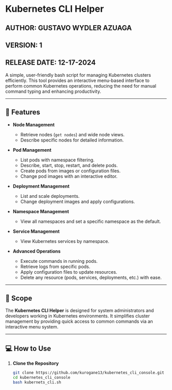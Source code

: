 # Kubernetes CLI Helper

## AUTHOR: GUSTAVO WYDLER AZUAGA
## VERSION: 1
## RELEASE DATE: 12-17-2024

A simple, user-friendly bash script for managing Kubernetes clusters efficiently. This tool provides an interactive menu-based interface to perform common Kubernetes operations, reducing the need for manual command typing and enhancing productivity.

---

## 📜 Features

- **Node Management**
  - Retrieve nodes (`get nodes`) and wide node views.
  - Describe specific nodes for detailed information.

- **Pod Management**
  - List pods with namespace filtering.
  - Describe, start, stop, restart, and delete pods.
  - Create pods from images or configuration files.
  - Change pod images with an interactive editor.

- **Deployment Management**
  - List and scale deployments.
  - Change deployment images and apply configurations.

- **Namespace Management**
  - View all namespaces and set a specific namespace as the default.

- **Service Management**
  - View Kubernetes services by namespace.

- **Advanced Operations**
  - Execute commands in running pods.
  - Retrieve logs from specific pods.
  - Apply configuration files to update resources.
  - Delete any resource (pods, services, deployments, etc.) with ease.

---

## 🎯 Scope

The **Kubernetes CLI Helper** is designed for system administrators and developers working in Kubernetes environments. It simplifies cluster management by providing quick access to common commands via an interactive menu system.

---

## 💻 How to Use

1. **Clone the Repository**
   ```bash
   git clone https://github.com/kurogane13/kubernetes_cli_console.git
   cd kubernetes_cli_console
   bash kubernets_cli.sh
   ```
